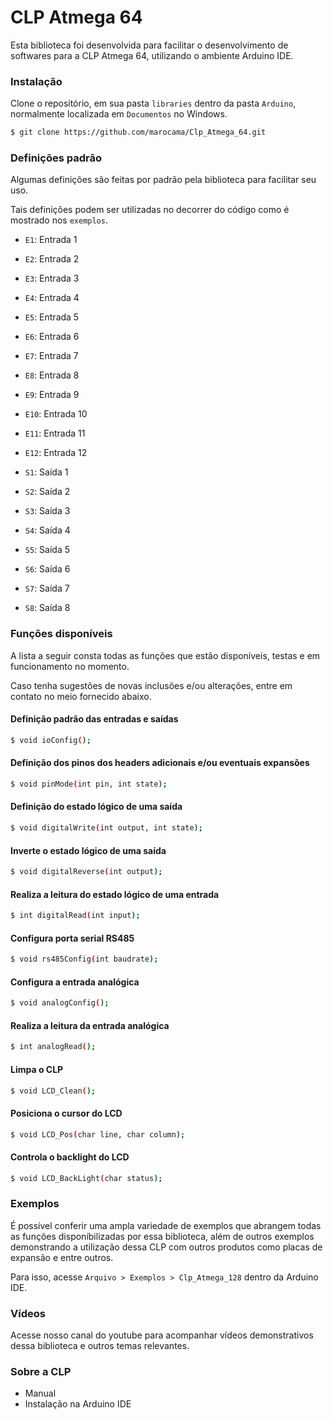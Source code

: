 # CLP Atmega 64

Esta biblioteca foi desenvolvida para facilitar o desenvolvimento de softwares para a CLP Atmega 64, utilizando o ambiente Arduino IDE.

### Instalação

Clone o repositório, em sua pasta `libraries` dentro da pasta `Arduino`, normalmente localizada em `Documentos` no Windows.

```sh
$ git clone https://github.com/marocama/Clp_Atmega_64.git
```

### Definições padrão

Algumas definições são feitas por padrão pela biblioteca para facilitar seu uso.

Tais definições podem ser utilizadas no decorrer do código como é mostrado nos `exemplos`.

- `E1`: Entrada 1
- `E2`: Entrada 2
- `E3`: Entrada 3
- `E4`: Entrada 4
- `E5`: Entrada 5
- `E6`: Entrada 6
- `E7`: Entrada 7
- `E8`: Entrada 8
- `E9`: Entrada 9
- `E10`: Entrada 10
- `E11`: Entrada 11
- `E12`: Entrada 12

- `S1`: Saída 1
- `S2`: Saída 2
- `S3`: Saída 3
- `S4`: Saída 4
- `S5`: Saída 5
- `S6`: Saída 6
- `S7`: Saída 7
- `S8`: Saída 8

### Funções disponíveis

A lista a seguir consta todas as funções que estão disponíveis, testas e em funcionamento no momento.

Caso tenha sugestões de novas inclusões e/ou alterações, entre em contato no meio fornecido abaixo.

#### Definição padrão das entradas e saídas 
```sh
$ void ioConfig();
```

#### Definição dos pinos dos headers adicionais e/ou eventuais expansões
```sh
$ void pinMode(int pin, int state);
```

#### Definição do estado lógico de uma saída
```sh
$ void digitalWrite(int output, int state);
```

#### Inverte o estado lógico de uma saída	
```sh
$ void digitalReverse(int output);
```

#### Realiza a leitura do estado lógico de uma entrada
```sh
$ int digitalRead(int input);
```

#### Configura porta serial RS485
```sh
$ void rs485Config(int baudrate);
```

#### Configura a entrada analógica
```sh
$ void analogConfig();
```

#### Realiza a leitura da entrada analógica
```sh
$ int analogRead();
```

#### Limpa o CLP
```sh
$ void LCD_Clean();	
```

#### Posiciona o cursor do LCD
```sh
$ void LCD_Pos(char line, char column);	
```

#### Controla o backlight do LCD
```sh
$ void LCD_BackLight(char status);
```

### Exemplos

É possível conferir uma ampla variedade de exemplos que abrangem todas as funções disponíbilizadas por essa biblioteca, além de outros exemplos demonstrando a utilização dessa CLP com outros produtos como placas de expansão e entre outros.

Para isso, acesse `Arquivo > Exemplos > Clp_Atmega_128` dentro da Arduino IDE.

### Vídeos

Acesse nosso canal do youtube para acompanhar vídeos demonstrativos dessa biblioteca e outros temas relevantes.

### Sobre a CLP
- Manual
- Instalação na Arduino IDE
